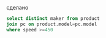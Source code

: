 сделано 

```sql
select distinct maker from product 
join pc on product.model=pc.model
where speed >=450
```

